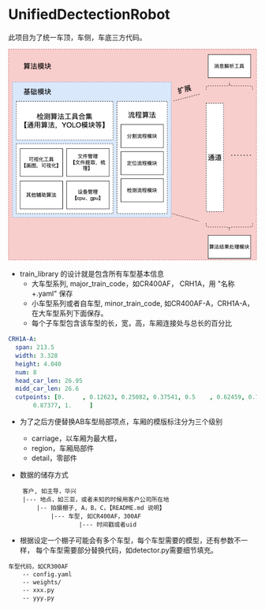 # UnifiedDectectionRobot

此项目为了统一车顶，车侧，车底三方代码。

![](./img/算法模块框架.png)


- train_library 的设计就是包含所有车型基本信息
    - 大车型系列, major_train_code，如CR400AF， CRH1A，用 "名称+.yaml" 保存 
    - 小车型系列或者自车型, minor_train_code, 如CR400AF-A，CRH1A-A， 在大车型系列下面保存。
    - 每个子车型包含该车型的长，宽，高，车厢连接处与总长的百分比

```yaml
CRH1A-A: 
  span: 213.5
  width: 3.328
  height: 4.040
  num: 8
  head_car_len: 26.95
  midd_car_len: 26.6
  cutpoints: [0.     , 0.12623, 0.25082, 0.37541, 0.5    , 0.62459, 0.74918,
       0.87377, 1.     ]

```

- 为了之后方便替换AB车型局部项点，车厢的模版标注分为三个级别
    - carriage，以车厢为最大框，
    - region，车厢局部件
    - detail，零部件


- 数据的储存方式
```
    客户, 如主导，华兴
    |--- 地点，如三亚，或者未知的时候用客户公司所在地
        |-- 拍摄棚子, A，B，C，【README.md 说明】
            |--- 车型, 如CR400AF，300AF
                    |--- 时间戳或者uid
```


- 根据设定一个棚子可能会有多个车型，每个车型需要的模型，还有参数不一样， 每个车型需要部分替换代码，如detector.py需要细节填充。

```
车型代码，如CR300AF
    -- config.yaml
    -- weights/ 
    -- xxx.py 
    -- yyy.py
```






